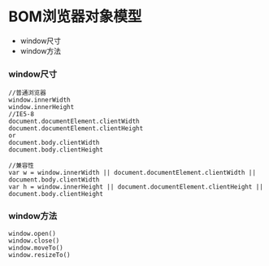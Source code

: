 # BOM浏览器对象模型

- window尺寸
- window方法

### window尺寸
```
//普通浏览器
window.innerWidth
window.innerHeight
//IE5-8
document.documentElement.clientWidth
document.documentElement.clientHeight
or
document.body.clientWidth
document.body.clientHeight
```
```
//兼容性
var w = window.innerWidth || document.documentElement.clientWidth || document.body.clientWidth
var h = window.innerHeight || document.documentElement.clientHeight || document.body.clientHeight
```

### window方法
```
window.open()
window.close()
window.moveTo()
window.resizeTo()